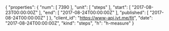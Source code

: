 {
  "properties": {
    "num": [
      7390
    ],
    "unit": [
      "steps"
    ],
    "start": [
      "2017-08-23T00:00:00Z"
    ],
    "end": [
      "2017-08-24T00:00:00Z"
    ],
    "published": [
      "2017-08-24T00:00:00Z"
    ]
  },
  "client_id": "https://www-api.jvt.me/fit",
  "date": "2017-08-24T00:00:00Z",
  "kind": "steps",
  "h": "h-measure"
}

